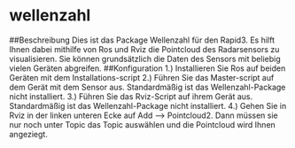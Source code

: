 # wellenzahl
##Beschreibung
Dies ist das Package Wellenzahl für den Rapid3. Es hilft Ihnen dabei mithilfe von Ros und Rviz die Pointcloud des Radarsensors zu visualisieren. Sie können grundsätzlich die Daten des Sensors mit beliebig vielen Geräten abgreifen.
##Konfiguration
1.) Installieren Sie Ros auf beiden Geräten mit dem Installations-script
2.) Führen Sie das Master-script auf dem Gerät mit dem Sensor aus. Standardmäßig ist das Wellenzahl-Package nicht installiert.
3.) Führen Sie das Rviz-Script auf ihrem Gerät aus. Standardmäßig ist das Wellenzahl-Package nicht installiert.
4.) Gehen Sie in Rviz in der linken unteren Ecke auf Add --> Pointcloud2. Dann müssen sie nur noch unter Topic das Topic auswählen und die Pointcloud wird Ihnen angeziegt.
